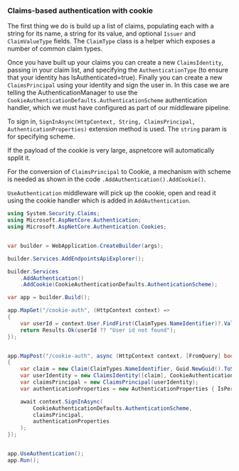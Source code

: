 ### Claims-based authentication with cookie

The first thing we do is build up a list of claims, populating each with a string for its name, a string for its value, and optional `Issuer` and `ClaimValueType` fields. The `ClaimType` class is a helper which exposes a number of common claim types.

Once you have built up your claims you can create a new `ClaimsIdentity`, passing in your claim list, and specifying the `AuthenticationType` (to ensure that your identity has IsAuthenticated=true). Finally you can create a new `ClaimsPrincipal` using your identity and sign the user in. In this case we are telling the AuthenticationManager to use the `CookieAuthenticationDefaults.AuthenticationScheme` authentication handler, which we must have configured as part of our middleware pipeline.

To sign in, `SignInAsync(HttpContext, String, ClaimsPrincipal, AuthenticationProperties)` extension method is used. The `string` param is for specifying scheme.

If the payload of the cookie is very large, aspnetcore will automatically spplit it.

For the conversion of `ClaimsPrincipal` to Cookie, a mechanism with scheme is needed as shown in the code `.AddAuthentication().AddCookie()`.

`UseAuthentication` middleware will pick up the cookie, open and read it using the cookie handler which is added in `AddAuthentication`.

```cs
using System.Security.Claims;
using Microsoft.AspNetCore.Authentication;
using Microsoft.AspNetCore.Authentication.Cookies;


var builder = WebApplication.CreateBuilder(args);

builder.Services.AddEndpointsApiExplorer();

builder.Services
    .AddAuthentication()
    .AddCookie(CookieAuthenticationDefaults.AuthenticationScheme);

var app = builder.Build();

app.MapGet("/cookie-auth", (HttpContext context) =>
{
    var userId = context.User.FindFirst(ClaimTypes.NameIdentifier)?.Value;
    return Results.Ok(userId ?? "User id not found");
});


app.MapPost("/cookie-auth", async (HttpContext context, [FromQuery] bool persist) =>
{
    var claim = new Claim(ClaimTypes.NameIdentifier, Guid.NewGuid().ToString(), ClaimValueTypes.String);
    var userIdentity = new ClaimsIdentity([claim], CookieAuthenticationDefaults.AuthenticationScheme);
    var claimsPrincipal = new ClaimsPrincipal(userIdentity);
    var authenticationProperties = new AuthenticationProperties { IsPersistent = persist };

    await context.SignInAsync(
        CookieAuthenticationDefaults.AuthenticationScheme,
        claimsPrincipal,
        authenticationProperties
    );
});


app.UseAuthentication();
app.Run();
```
